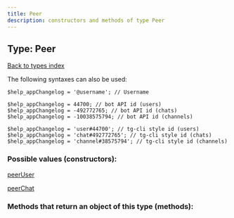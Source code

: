 ```yaml
---
title: Peer
description: constructors and methods of type Peer
---
```

## Type: Peer  
[Back to types index](index.md)



The following syntaxes can also be used:

```
$help_appChangelog = '@username'; // Username

$help_appChangelog = 44700; // bot API id (users)
$help_appChangelog = -492772765; // bot API id (chats)
$help_appChangelog = -10038575794; // bot API id (channels)

$help_appChangelog = 'user#44700'; // tg-cli style id (users)
$help_appChangelog = 'chat#492772765'; // tg-cli style id (chats)
$help_appChangelog = 'channel#38575794'; // tg-cli style id (channels)
```


### Possible values (constructors):

[peerUser](../constructors/peerUser.md)  

[peerChat](../constructors/peerChat.md)  



### Methods that return an object of this type (methods):



